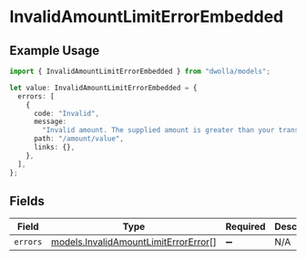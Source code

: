 # InvalidAmountLimitErrorEmbedded

## Example Usage

```typescript
import { InvalidAmountLimitErrorEmbedded } from "dwolla/models";

let value: InvalidAmountLimitErrorEmbedded = {
  errors: [
    {
      code: "Invalid",
      message:
        "Invalid amount. The supplied amount is greater than your transaction limit.",
      path: "/amount/value",
      links: {},
    },
  ],
};
```

## Fields

| Field                                                                              | Type                                                                               | Required                                                                           | Description                                                                        |
| ---------------------------------------------------------------------------------- | ---------------------------------------------------------------------------------- | ---------------------------------------------------------------------------------- | ---------------------------------------------------------------------------------- |
| `errors`                                                                           | [models.InvalidAmountLimitErrorError](../models/invalidamountlimiterrorerror.md)[] | :heavy_minus_sign:                                                                 | N/A                                                                                |